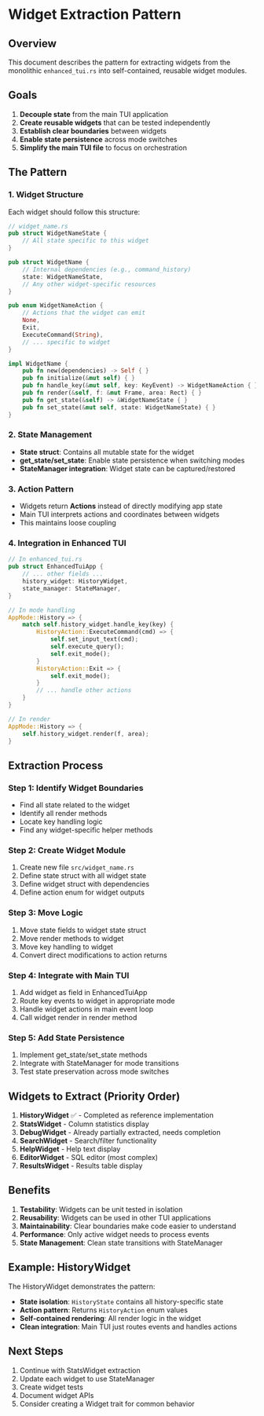 # Widget Extraction Pattern

## Overview
This document describes the pattern for extracting widgets from the monolithic `enhanced_tui.rs` into self-contained, reusable widget modules.

## Goals
1. **Decouple state** from the main TUI application
2. **Create reusable widgets** that can be tested independently
3. **Establish clear boundaries** between widgets
4. **Enable state persistence** across mode switches
5. **Simplify the main TUI file** to focus on orchestration

## The Pattern

### 1. Widget Structure
Each widget should follow this structure:

```rust
// widget_name.rs
pub struct WidgetNameState {
    // All state specific to this widget
}

pub struct WidgetName {
    // Internal dependencies (e.g., command_history)
    state: WidgetNameState,
    // Any other widget-specific resources
}

pub enum WidgetNameAction {
    // Actions that the widget can emit
    None,
    Exit,
    ExecuteCommand(String),
    // ... specific to widget
}

impl WidgetName {
    pub fn new(dependencies) -> Self { }
    pub fn initialize(&mut self) { }
    pub fn handle_key(&mut self, key: KeyEvent) -> WidgetNameAction { }
    pub fn render(&self, f: &mut Frame, area: Rect) { }
    pub fn get_state(&self) -> &WidgetNameState { }
    pub fn set_state(&mut self, state: WidgetNameState) { }
}
```

### 2. State Management
- **State struct**: Contains all mutable state for the widget
- **get_state/set_state**: Enable state persistence when switching modes
- **StateManager integration**: Widget state can be captured/restored

### 3. Action Pattern
- Widgets return **Actions** instead of directly modifying app state
- Main TUI interprets actions and coordinates between widgets
- This maintains loose coupling

### 4. Integration in Enhanced TUI

```rust
// In enhanced_tui.rs
pub struct EnhancedTuiApp {
    // ... other fields ...
    history_widget: HistoryWidget,
    state_manager: StateManager,
}

// In mode handling
AppMode::History => {
    match self.history_widget.handle_key(key) {
        HistoryAction::ExecuteCommand(cmd) => {
            self.set_input_text(cmd);
            self.execute_query();
            self.exit_mode();
        }
        HistoryAction::Exit => {
            self.exit_mode();
        }
        // ... handle other actions
    }
}

// In render
AppMode::History => {
    self.history_widget.render(f, area);
}
```

## Extraction Process

### Step 1: Identify Widget Boundaries
- Find all state related to the widget
- Identify all render methods
- Locate key handling logic
- Find any widget-specific helper methods

### Step 2: Create Widget Module
1. Create new file `src/widget_name.rs`
2. Define state struct with all widget state
3. Define widget struct with dependencies
4. Define action enum for widget outputs

### Step 3: Move Logic
1. Move state fields to widget state struct
2. Move render methods to widget
3. Move key handling to widget
4. Convert direct modifications to action returns

### Step 4: Integrate with Main TUI
1. Add widget as field in EnhancedTuiApp
2. Route key events to widget in appropriate mode
3. Handle widget actions in main event loop
4. Call widget render in render method

### Step 5: Add State Persistence
1. Implement get_state/set_state methods
2. Integrate with StateManager for mode transitions
3. Test state preservation across mode switches

## Widgets to Extract (Priority Order)

1. **HistoryWidget** ✅ - Completed as reference implementation
2. **StatsWidget** - Column statistics display
3. **DebugWidget** - Already partially extracted, needs completion
4. **SearchWidget** - Search/filter functionality
5. **HelpWidget** - Help text display
6. **EditorWidget** - SQL editor (most complex)
7. **ResultsWidget** - Results table display

## Benefits

1. **Testability**: Widgets can be unit tested in isolation
2. **Reusability**: Widgets can be used in other TUI applications
3. **Maintainability**: Clear boundaries make code easier to understand
4. **Performance**: Only active widget needs to process events
5. **State Management**: Clean state transitions with StateManager

## Example: HistoryWidget

The HistoryWidget demonstrates the pattern:
- **State isolation**: `HistoryState` contains all history-specific state
- **Action pattern**: Returns `HistoryAction` enum values
- **Self-contained rendering**: All render logic in the widget
- **Clean integration**: Main TUI just routes events and handles actions

## Next Steps

1. Continue with StatsWidget extraction
2. Update each widget to use StateManager
3. Create widget tests
4. Document widget APIs
5. Consider creating a Widget trait for common behavior